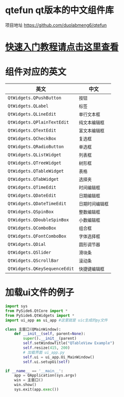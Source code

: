 
#  qtefun qt版本的中文组件库

项目地址 https://github.com/duolabmeng6/qtefun

#  [快速入门教程请点击这里查看](https://www.kancloud.cn/duolabmeng/pyefundoc/3151049)


# 组件对应的英文

| 英文 | 中文       |
| ---- |----------|
| `QtWidgets.QPushButton` | `按钮`     |
| `QtWidgets.QLabel` | `标签`     |
| `QtWidgets.QLineEdit` | `单行文本框`  |
| `QtWidgets.QPlainTextEdit` | `纯文本编辑框` |
| `QtWidgets.QTextEdit` | `富文本编辑框` |
| `QtWidgets.QCheckBox` | `复选框` |
| `QtWidgets.QRadioButton` | `单选框` |
| `QtWidgets.QListWidget` | `列表框` |
| `QtWidgets.QTreeWidget` | `树形框` |
| `QtWidgets.QTableWidget` | `表格` |
| `QtWidgets.QTabWidget` | `选择夹` |
| `QtWidgets.QTimeEdit` | `时间编辑框` |
| `QtWidgets.QDateEdit` | `日期编辑框` |
| `QtWidgets.QDateTimeEdit` | `日期时间编辑框` |
| `QtWidgets.QSpinBox` | `整数编辑框` |
| `QtWidgets.QDoubleSpinBox` | `小数编辑框` |
| `QtWidgets.QComboBox` | `组合框` |
| `QtWidgets.QFontComboBox` | `字体选择框` |
| `QtWidgets.QDial` | `圆形调节器` |
| `QtWidgets.QSlider` | `滑块条` |
| `QtWidgets.QScrollBar` | `滚动条` |
| `QtWidgets.QKeySequenceEdit` | `快捷键编辑框` |



# 加载ui文件的例子

```python
import sys
from PySide6.QtCore import *
from PySide6.QtWidgets import *
import ui_app as ui_app #这里就是 uic生成的py文件

class 主窗口(QMainWindow):
    def __init__(self, parent=None):
        super().__init__(parent)
        self.setWindowTitle("QTableView Example")
        self.resize(415, 200)
        # 加载界面 ui_app.py
        self.ui = ui_app.Ui_MainWindow()
        self.ui.setupUi(self)

if __name__ == '__main__':
    app = QApplication(sys.argv)
    win = 主窗口()
    win.show()
    sys.exit(app.exec())

```



